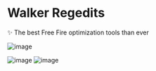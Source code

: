 # Walker Regedits
✨ The best Free Fire optimization tools than ever

![image](https://github.com/user-attachments/assets/bd59ff9b-f2dc-4bf2-950a-fc0f61673c9a)

![image](xhttps://github.com/user-attachments/assets/038a4319-421c-47cf-9c7e-1132f97f0cdd)
![image](xhttps://github.com/user-attachments/assets/1660f3e0-70ca-46bb-ab51-2d92c9563197)
